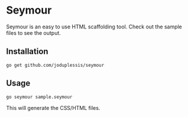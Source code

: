 # Seymour

Seymour is an easy to use HTML scaffolding tool. Check out the sample files to see the output.

## Installation

```
go get github.com/joduplessis/seymour
```

## Usage

```
go seymour sample.seymour
```

This will generate the CSS/HTML files.

